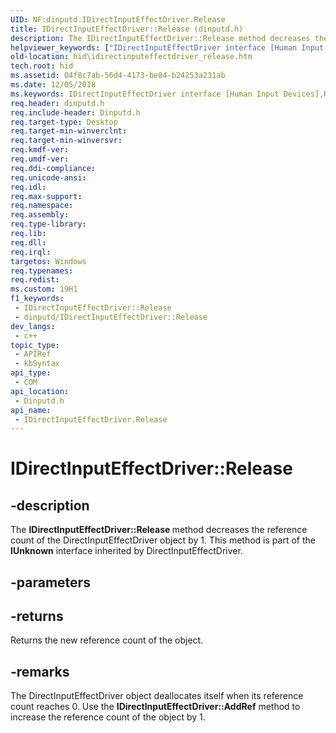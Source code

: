 ```yaml
---
UID: NF:dinputd.IDirectInputEffectDriver.Release
title: IDirectInputEffectDriver::Release (dinputd.h)
description: The IDirectInputEffectDriver::Release method decreases the reference count of the DirectInputEffectDriver object by 1. This method is part of the IUnknown interface inherited by DirectInputEffectDriver.
helpviewer_keywords: ["IDirectInputEffectDriver interface [Human Input Devices]","Release method","IDirectInputEffectDriver.Release","IDirectInputEffectDriver::Release","Release","Release method [Human Input Devices]","Release method [Human Input Devices]","IDirectInputEffectDriver interface","di_ref_1363e951-bfbc-4918-9c35-3178d2670990.xml","dinputd/IDirectInputEffectDriver::Release","hid.idirectinputeffectdriver_release"]
old-location: hid\idirectinputeffectdriver_release.htm
tech.root: hid
ms.assetid: 04f8c7ab-56d4-4173-be84-b24253a231ab
ms.date: 12/05/2018
ms.keywords: IDirectInputEffectDriver interface [Human Input Devices],Release method, IDirectInputEffectDriver.Release, IDirectInputEffectDriver::Release, Release, Release method [Human Input Devices], Release method [Human Input Devices],IDirectInputEffectDriver interface, di_ref_1363e951-bfbc-4918-9c35-3178d2670990.xml, dinputd/IDirectInputEffectDriver::Release, hid.idirectinputeffectdriver_release
req.header: dinputd.h
req.include-header: Dinputd.h
req.target-type: Desktop
req.target-min-winverclnt: 
req.target-min-winversvr: 
req.kmdf-ver: 
req.umdf-ver: 
req.ddi-compliance: 
req.unicode-ansi: 
req.idl: 
req.max-support: 
req.namespace: 
req.assembly: 
req.type-library: 
req.lib: 
req.dll: 
req.irql: 
targetos: Windows
req.typenames: 
req.redist: 
ms.custom: 19H1
f1_keywords:
 - IDirectInputEffectDriver::Release
 - dinputd/IDirectInputEffectDriver::Release
dev_langs:
 - c++
topic_type:
 - APIRef
 - kbSyntax
api_type:
 - COM
api_location:
 - Dinputd.h
api_name:
 - IDirectInputEffectDriver.Release
---
```


# IDirectInputEffectDriver::Release


## -description

The <b>IDirectInputEffectDriver::Release </b> method decreases the reference count of the DirectInputEffectDriver object by 1. This method is part of the <b>IUnknown</b> interface inherited by DirectInputEffectDriver.

## -parameters

## -returns

Returns the new reference count of the object.

## -remarks

The DirectInputEffectDriver object deallocates itself when its reference count reaches 0. Use the <b>IDirectInputEffectDriver::AddRef</b> method to increase the reference count of the object by 1.

